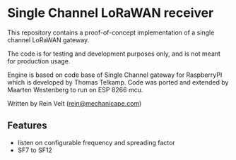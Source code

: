 Single Channel LoRaWAN receiver
==============================
This repository contains a proof-of-concept implementation of a single channel LoRaWAN gateway.

The code is for testing and development purposes only, and is not meant for production usage.

Engine is based on code base of Single Channel gateway for RaspberryPI which is developed by Thomas Telkamp.
Code was ported and extended by Maarten Westenberg to run on ESP 8266 mcu.

Written  by Rein Velt (rein@mechanicape.com)

Features
--------
- listen on configurable frequency and spreading factor
- SF7 to SF12



